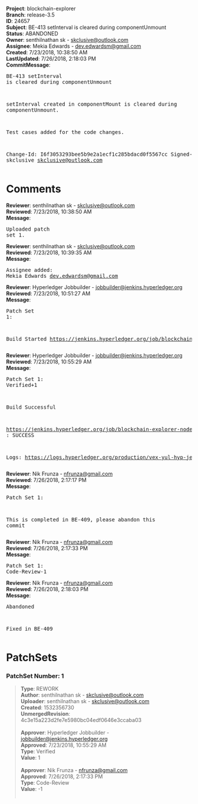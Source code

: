 <strong>Project</strong>: blockchain-explorer</br><strong>Branch</strong>: release-3.5<br><strong>ID</strong>: 24657<br><strong>Subject</strong>: BE-413 setInterval is cleared during componentUnmount<br><strong>Status</strong>: ABANDONED<br><strong>Owner</strong>: senthilnathan sk - skclusive@outlook.com<br><strong>Assignee</strong>: Mekia Edwards - dev.edwardsm@gmail.com<br><strong>Created</strong>: 7/23/2018, 10:38:50 AM<br><strong>LastUpdated</strong>: 7/26/2018, 2:18:03 PM<br><strong>CommitMessage</strong>:<br><pre>BE-413 setInterval is cleared during componentUnmount

setInterval created in componentMount is
cleared during componentUnmount.

Test cases added for the code changes.

Change-Id: I6f3053293bee5b9e2a1ecf1c285bdacd0f5567cc
Signed-off-by: skclusive <skclusive@outlook.com>
</pre><h1>Comments</h1><strong>Reviewer</strong>: senthilnathan sk - skclusive@outlook.com<br><strong>Reviewed</strong>: 7/23/2018, 10:38:50 AM<br><strong>Message</strong>: <pre>Uploaded patch set 1.</pre><strong>Reviewer</strong>: senthilnathan sk - skclusive@outlook.com<br><strong>Reviewed</strong>: 7/23/2018, 10:39:35 AM<br><strong>Message</strong>: <pre>Assignee added: Mekia Edwards <dev.edwardsm@gmail.com></pre><strong>Reviewer</strong>: Hyperledger Jobbuilder - jobbuilder@jenkins.hyperledger.org<br><strong>Reviewed</strong>: 7/23/2018, 10:51:27 AM<br><strong>Message</strong>: <pre>Patch Set 1:

Build Started https://jenkins.hyperledger.org/job/blockchain-explorer-node6-verify-x86_64/323/</pre><strong>Reviewer</strong>: Hyperledger Jobbuilder - jobbuilder@jenkins.hyperledger.org<br><strong>Reviewed</strong>: 7/23/2018, 10:55:29 AM<br><strong>Message</strong>: <pre>Patch Set 1: Verified+1

Build Successful 

https://jenkins.hyperledger.org/job/blockchain-explorer-node6-verify-x86_64/323/ : SUCCESS

Logs: https://logs.hyperledger.org/production/vex-yul-hyp-jenkins-3/blockchain-explorer-node6-verify-x86_64/323</pre><strong>Reviewer</strong>: Nik Frunza - nfrunza@gmail.com<br><strong>Reviewed</strong>: 7/26/2018, 2:17:17 PM<br><strong>Message</strong>: <pre>Patch Set 1:

This is completed in BE-409, please abandon this commit</pre><strong>Reviewer</strong>: Nik Frunza - nfrunza@gmail.com<br><strong>Reviewed</strong>: 7/26/2018, 2:17:33 PM<br><strong>Message</strong>: <pre>Patch Set 1: Code-Review-1</pre><strong>Reviewer</strong>: Nik Frunza - nfrunza@gmail.com<br><strong>Reviewed</strong>: 7/26/2018, 2:18:03 PM<br><strong>Message</strong>: <pre>Abandoned

Fixed in BE-409</pre><h1>PatchSets</h1><h3>PatchSet Number: 1</h3><blockquote><strong>Type</strong>: REWORK<br><strong>Author</strong>: senthilnathan sk - skclusive@outlook.com<br><strong>Uploader</strong>: senthilnathan sk - skclusive@outlook.com<br><strong>Created</strong>: 1532356730<br><strong>UnmergedRevision</strong>: 4c3e15a223d2fe7e5980bc04edf0646e3ccaba03<br><br><strong>Approver</strong>: Hyperledger Jobbuilder - jobbuilder@jenkins.hyperledger.org<br><strong>Approved</strong>: 7/23/2018, 10:55:29 AM<br><strong>Type</strong>: Verified<br><strong>Value</strong>: 1<br><br><strong>Approver</strong>: Nik Frunza - nfrunza@gmail.com<br><strong>Approved</strong>: 7/26/2018, 2:17:33 PM<br><strong>Type</strong>: Code-Review<br><strong>Value</strong>: -1<br><br></blockquote>